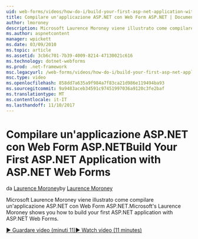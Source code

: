 ```yaml
---
uid: web-forms/videos/how-do-i/build-your-first-asp-net-application-with-asp-net-web-forms
title: Compilare un'applicazione ASP.NET con Web Form ASP.NET | Documenti Microsoft
author: lmoroney
description: Microsoft Laurence Moroney viene illustrato come compilare un'applicazione ASP.NET con Web Form ASP.NET.
ms.author: aspnetcontent
manager: wpickett
ms.date: 03/09/2010
ms.topic: article
ms.assetid: 3cb6c701-7b39-4009-8214-47130021c616
ms.technology: dotnet-webforms
ms.prod: .net-framework
msc.legacyurl: /web-forms/videos/how-do-i/build-your-first-asp-net-application-with-asp-net-web-forms
msc.type: video
ms.openlocfilehash: 858dd7a635a9f984a7f83ca21d986e119494ba93
ms.sourcegitcommit: 9a9483aceb34591c97451997036a9120c3fe2baf
ms.translationtype: MT
ms.contentlocale: it-IT
ms.lasthandoff: 11/10/2017
---
```

<a name="build-your-first-aspnet-application-with-aspnet-web-forms"></a><span data-ttu-id="491a5-103">Compilare un'applicazione ASP.NET con Web Form ASP.NET</span><span class="sxs-lookup"><span data-stu-id="491a5-103">Build Your First ASP.NET Application with ASP.NET Web Forms</span></span>
====================
<span data-ttu-id="491a5-104">da [Laurence Moroney](https://github.com/lmoroney)</span><span class="sxs-lookup"><span data-stu-id="491a5-104">by [Laurence Moroney](https://github.com/lmoroney)</span></span>

<span data-ttu-id="491a5-105">Microsoft Laurence Moroney viene illustrato come compilare un'applicazione ASP.NET con Web Form ASP.NET.</span><span class="sxs-lookup"><span data-stu-id="491a5-105">Microsoft's Laurence Moroney shows you how to build your first ASP.NET application with ASP.NET Web Forms.</span></span>

[<span data-ttu-id="491a5-106">&#9654; Guardare video (minuti 11)</span><span class="sxs-lookup"><span data-stu-id="491a5-106">&#9654; Watch video (11 minutes)</span></span>](https://channel9.msdn.com/Blogs/ASP-NET-Site-Videos/build-your-first-asp-net-application-with-asp-net-web-forms)
